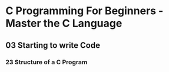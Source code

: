 # C Programming For Beginners - Master the C Language
## 03 Starting to write Code
### 23 Structure of a C Program
